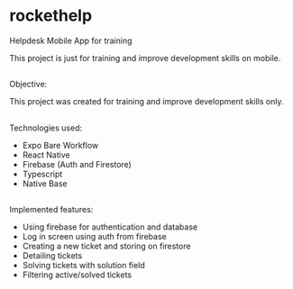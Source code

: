 # rockethelp

Helpdesk Mobile App for training

This project is just for training and improve development skills on mobile.

##

Objective:

This project was created for training and improve development skills only.

##

Technologies used:

-   Expo Bare Workflow
-   React Native
-   Firebase (Auth and Firestore)
-   Typescript
-   Native Base

##

Implemented features:

-   Using firebase for authentication and database
-   Log in screen using auth from firebase
-   Creating a new ticket and storing on firestore
-   Detailing tickets
-   Solving tickets with solution field
-   Filtering active/solved tickets
